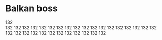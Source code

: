 # Balkan boss
132  
132
132
132
132
132
132
132
132
132
132
132
132
132
132
132
132
132
132
132
132
132
132
132
132
132
132
132
132
132
132





































